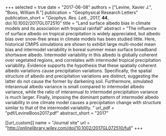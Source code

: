 +++
selected = true
date = "2017-06-08"
authors = ["Levine, Xavier J.", "Boos, William R."]
publication = "Geophysical Research Letters"
publication_short = "*Geophys. Res. Lett.*, 2017, **44**, doi:10.1002/2017GL072510"
title = "Land surface albedo bias in climate models and its association with tropical rainfall"
abstract = "The influence of surface albedo on tropical precipitation is widely appreciated, but albedo bias over snow-free areas in climate models has been studied little. Here, historical CMIP5 simulations are shown to exhibit large multi-model mean bias and intermodel variability in boreal summer mean surface broadband shortwave albedo. Intermodel variability in this albedo is globally coherent over vegetated regions, and correlates with intermodel tropical precipitation variability. Evidence supports the hypothesis that these spatially coherent albedo variations cause precipitation variations. Specifically, the spatial structure of albedo and precipitation variations are distinct, suggesting the latter do not cause the former by darkening soil.  Furthermore,  simulated interannual albedo variance is small compared to intermodel albedo variance, while the ratio of interannual to intermodel precipitation variance is much larger. Finally, imposing the dominant pattern of intermodel albedo variability in one climate model causes a precipitation change with structure similar to that of the intermodel variability. "
url_pdf = "pdf/LevineBoos2017.pdf"
abstract_short =  "2017"

[[url_custom]]
    name = "Journal site"
    url = "http://onlinelibrary.wiley.com/doi/10.1002/2017GL072510/full"
+++

